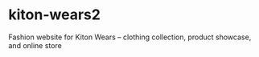 # kiton-wears2
Fashion website for Kiton Wears – clothing collection, product showcase, and online store
